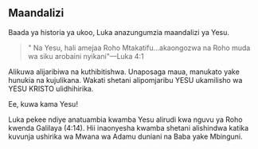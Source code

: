 ## Maandalizi

Baada ya historia ya ukoo, Luka anazungumzia maandalizi ya Yesu.

> " Na Yesu, hali amejaa Roho Mtakatifu...akaongozwa na Roho muda wa siku arobaini nyikani"&mdash;Luka 4:1

Alikuwa alijaribiwa na kuthibitishwa. Unaposaga maua, manukato yake hunukia na kujulikana. Wakati shetani alipomjaribu YESU ukamilisho wa YESU KRISTO ulidhihirika.

Ee, kuwa kama Yesu!

Luka pekee ndiye anatuambia kwamba Yesu alirudi kwa nguvu ya Roho kwenda Galilaya (4:14). Hii inaonyesha kwamba shetani alishindwa katika kuvunja ushirika wa Mwana wa Adamu duniani na Baba yake Mbinguni.
